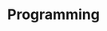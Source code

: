---
title: Programming
description: All things related to programming.
image: Programming_code.jpg

# Badge style
style:
    background: "#2a9d8f"
    color: "#fff"
---